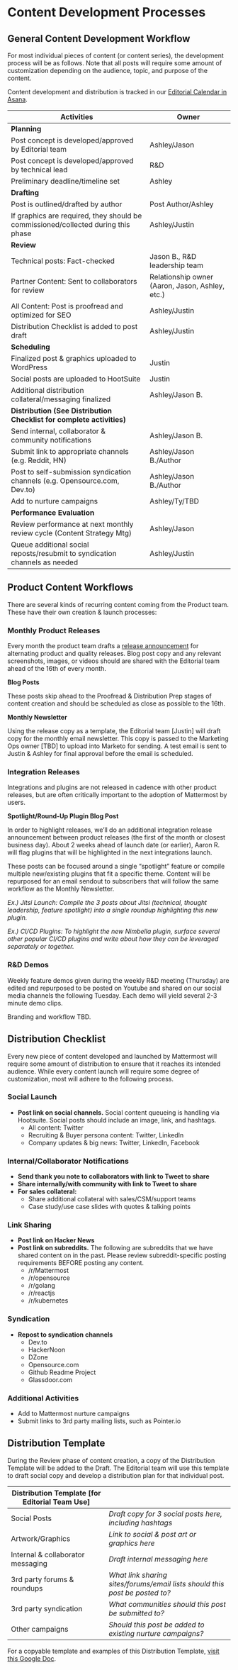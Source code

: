 # Content Development Processes

## General Content Development Workflow

For most individual pieces of content (or content series), the development process will be as follows. Note that all posts will require some amount of customization depending on the audience, topic, and purpose of the content. 

Content development and distribution is tracked in our [Editorial Calendar in Asana](https://app.asana.com/0/1118354383664913/board). 

| Activities                                                                        | Owner                                           |
|-----------------------------------------------------------------------------------|-------------------------------------------------|
| **Planning**                                                                      |                                                 |
| Post concept is developed/approved by Editorial team                              | Ashley/Jason                                    |
| Post concept is developed/approved by technical lead                              | R&D                                             |
| Preliminary deadline/timeline set                                                 | Ashley                                          |
| **Drafting**                                                                      |                                                 |
| Post is outlined/drafted by author                                                | Post Author/Ashley                              |
| If graphics are required, they should be commissioned/collected during this phase | Ashley/Justin                                   |
| **Review**                                                                        |                                                 |
| Technical posts: Fact-checked                                                     | Jason B., R&D leadership team                   |
| Partner Content: Sent to collaborators for review                                 | Relationship owner (Aaron, Jason, Ashley, etc.) |
| All Content: Post is proofread and optimized for SEO                              | Ashley/Justin                                   |
| Distribution Checklist is added to post draft                                     | Ashley/Justin                                   |
| **Scheduling**                                                                    |                                                 |
| Finalized post & graphics uploaded to WordPress                                   | Justin                                          |
| Social posts are uploaded to HootSuite                                            | Justin                                          |
| Additional distribution collateral/messaging finalized                            | Ashley/Jason B.                                 |
| **Distribution (See Distribution Checklist for complete activities)**             |                                                 |
| Send internal, collaborator & community notifications                             | Ashley/Jason B.                                 |
| Submit link to appropriate channels (e.g. Reddit, HN)                             | Ashley/Jason B./Author                          |
| Post to self-submission syndication channels (e.g. Opensource.com, Dev.to)        | Ashley/Jason B./Author                          |
| Add to nurture campaigns                                                          | Ashley/Ty/TBD                                   |
| **Performance Evaluation**                                                        |                                                 |
| Review performance at next monthly review cycle (Content Strategy Mtg)            | Ashley/Jason                                    |
| Queue additional social reposts/resubmit to syndication channels as needed        | Ashley/Justin                                   |

## Product Content Workflows

There are several kinds of recurring content coming from the Product team. These have their own creation & launch processes:

### Monthly Product Releases
Every month the product team drafts a [release announcement](https://handbook.mattermost.com/operations/messaging-and-math/how-to-guides-for-m-and-m/how-to-create-release-announcements) for alternating product and quality releases. Blog post copy and any relevant screenshots, images, or videos should are shared with the Editorial team ahead of the 16th of every month.

**Blog Posts**

These posts skip ahead to the Proofread & Distribution Prep stages of content creation and should be scheduled as close as possible to the 16th.

**Monthly Newsletter** 

Using the release copy as a template, the Editorial team [Justin] will draft copy for the monthly email newsletter. This copy is passed to the Marketing Ops owner [TBD] to upload into Marketo for sending. A test email is sent to Justin & Ashley for final approval before the email is scheduled. 

### Integration Releases
Integrations and plugins are not released in cadence with other product releases, but are often critically important to the adoption of Mattermost by users. 

**Spotlight/Round-Up Plugin Blog Post**

In order to highlight releases, we’ll do an additional integration release announcement between product releases (the first of the month or closest business day). About 2 weeks ahead of launch date (or earlier), Aaron R. will flag plugins that will be highlighted in the next integrations launch. 

These posts can be focused around a single “spotlight” feature or compile multiple new/existing plugins that fit a specific theme. Content will be repurposed for an email sendout to subscribers that will follow the same workflow as the Monthly Newsletter.

   *Ex.) Jitsi Launch: Compile the 3 posts about Jitsi (technical, thought leadership, feature spotlight) into a single roundup highlighting this new plugin.*

   *Ex.) CI/CD Plugins: To highlight the new Nimbella plugin, surface several other popular CI/CD plugins and write about how they can be leveraged separately or together.*

### R&D Demos
Weekly feature demos given during the weekly R&D meeting (Thursday) are edited and repurposed to be posted on Youtube and shared on our social media channels the following Tuesday. Each demo will yield several 2-3 minute demo clips. 

Branding and workflow TBD.

## Distribution Checklist

Every new piece of content developed and launched by Mattermost will require some amount of distribution to ensure that it reaches its intended audience. While every content launch will require some degree of customization, most will adhere to the following process.

### Social Launch
* **Post link on social channels.** Social content queueing is handling via Hootsuite. Social posts should include an image, link, and hashtags. 
    * All content: Twitter
    * Recruiting & Buyer persona content: Twitter, LinkedIn 
    * Company updates & big news: Twitter, LinkedIn, Facebook

### Internal/Collaborator Notifications
* **Send thank you note to collaborators with link to Tweet to share**
* **Share internally/with community with link to Tweet to share**
* **For sales collateral:**
    * Share additional collateral with sales/CSM/support teams
    * Case study/use case slides with quotes & talking points

### Link Sharing
* **Post link on Hacker News**
* **Post link on subreddits.** The following are subreddits that we have shared content on in the past. Please review subreddit-specific posting requirements BEFORE posting any content. 
    * /r/Mattermost
    * /r/opensource
    * /r/golang
    * /r/reactjs
    * /r/kubernetes

### Syndication 
* **Repost to syndication channels**
    * Dev.to
    * HackerNoon
    * DZone
    * Opensource.com
    * Github Readme Project
    * Glassdoor.com

### Additional Activities
* Add to Mattermost nurture campaigns
* Submit links to 3rd party mailing lists, such as Pointer.io

## Distribution Template

During the Review phase of content creation, a copy of the Distribution Template will be added to the Draft. The Editorial team will use this template to draft social copy and develop a distribution plan for that individual post. 

| Distribution Template [for Editorial Team Use] |                                                                            |
|------------------------------------------------|----------------------------------------------------------------------------|
| Social Posts                                   | *Draft copy for 3 social posts here, including hashtags*                   |
| Artwork/Graphics                               | *Link to social & post art or graphics here*                               |
| Internal & collaborator messaging              | *Draft internal messaging here*                                            |
| 3rd party forums & roundups                    | *What link sharing sites/forums/email lists should this post be posted to?*|
| 3rd party syndication                          | *What communities should this post be submitted to?*                       |
| Other campaigns                                | *Should this post be added to existing nurture campaigns?* 

For a copyable template and examples of this Distribution Template, [visit this Google Doc](https://docs.google.com/document/d/19iDIxs8X7TdtgD1rt4o6kA3cZLO8JUTgg6e17_NDWAg/edit?usp=sharing).
